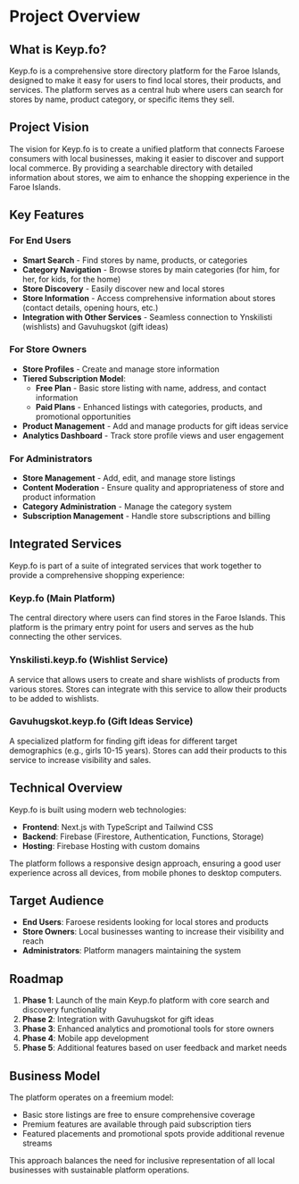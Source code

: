 # Project Overview

## What is Keyp.fo?

Keyp.fo is a comprehensive store directory platform for the Faroe Islands, designed to make it easy for users to find local stores, their products, and services. The platform serves as a central hub where users can search for stores by name, product category, or specific items they sell.

## Project Vision

The vision for Keyp.fo is to create a unified platform that connects Faroese consumers with local businesses, making it easier to discover and support local commerce. By providing a searchable directory with detailed information about stores, we aim to enhance the shopping experience in the Faroe Islands.

## Key Features

### For End Users

- **Smart Search** - Find stores by name, products, or categories
- **Category Navigation** - Browse stores by main categories (for him, for her, for kids, for the home)
- **Store Discovery** - Easily discover new and local stores
- **Store Information** - Access comprehensive information about stores (contact details, opening hours, etc.)
- **Integration with Other Services** - Seamless connection to Ynskilisti (wishlists) and Gavuhugskot (gift ideas)

### For Store Owners

- **Store Profiles** - Create and manage store information
- **Tiered Subscription Model**:
  - **Free Plan** - Basic store listing with name, address, and contact information
  - **Paid Plans** - Enhanced listings with categories, products, and promotional opportunities
- **Product Management** - Add and manage products for gift ideas service
- **Analytics Dashboard** - Track store profile views and user engagement

### For Administrators

- **Store Management** - Add, edit, and manage store listings
- **Content Moderation** - Ensure quality and appropriateness of store and product information
- **Category Administration** - Manage the category system
- **Subscription Management** - Handle store subscriptions and billing

## Integrated Services

Keyp.fo is part of a suite of integrated services that work together to provide a comprehensive shopping experience:

### Keyp.fo (Main Platform)

The central directory where users can find stores in the Faroe Islands. This platform is the primary entry point for users and serves as the hub connecting the other services.

### Ynskilisti.keyp.fo (Wishlist Service)

A service that allows users to create and share wishlists of products from various stores. Stores can integrate with this service to allow their products to be added to wishlists.

### Gavuhugskot.keyp.fo (Gift Ideas Service)

A specialized platform for finding gift ideas for different target demographics (e.g., girls 10-15 years). Stores can add their products to this service to increase visibility and sales.

## Technical Overview

Keyp.fo is built using modern web technologies:

- **Frontend**: Next.js with TypeScript and Tailwind CSS
- **Backend**: Firebase (Firestore, Authentication, Functions, Storage)
- **Hosting**: Firebase Hosting with custom domains

The platform follows a responsive design approach, ensuring a good user experience across all devices, from mobile phones to desktop computers.

## Target Audience

- **End Users**: Faroese residents looking for local stores and products
- **Store Owners**: Local businesses wanting to increase their visibility and reach
- **Administrators**: Platform managers maintaining the system

## Roadmap

1. **Phase 1**: Launch of the main Keyp.fo platform with core search and discovery functionality
2. **Phase 2**: Integration with Gavuhugskot for gift ideas
3. **Phase 3**: Enhanced analytics and promotional tools for store owners
4. **Phase 4**: Mobile app development
5. **Phase 5**: Additional features based on user feedback and market needs

## Business Model

The platform operates on a freemium model:

- Basic store listings are free to ensure comprehensive coverage
- Premium features are available through paid subscription tiers
- Featured placements and promotional spots provide additional revenue streams

This approach balances the need for inclusive representation of all local businesses with sustainable platform operations. 
